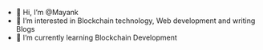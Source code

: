- 👋 Hi, I’m @Mayank 
- 👀 I’m interested in Blockchain technology, Web development and writing Blogs 
- 🌱 I’m currently learning Blockchain Development


<!---
Maysmayank/Maysmayank is a ✨ special ✨ repository because its `README.md` (this file) appears on your GitHub profile.
You can click the Preview link to take a look at your changes.
--->
